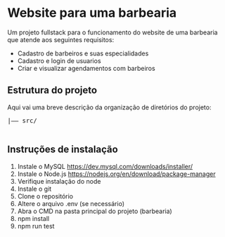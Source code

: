 # Website para uma barbearia
Um projeto fullstack para o funcionamento do website de uma barbearia que atende aos seguintes requisitos:
- Cadastro de barbeiros e suas especialidades
- Cadastro e login de usuarios
- Criar e visualizar agendamentos com barbeiros

## Estrutura do projeto
Aqui vai uma breve descrição da organização de diretórios do projeto:

<pre>
|—— src/

</pre>

## Instruções de instalação 
1. Instale o MySQL https://dev.mysql.com/downloads/installer/
2. Instale o Node.js https://nodejs.org/en/download/package-manager
3. Verifique instalação do node
4. Instale o git
5. Clone o repositório
6. Altere o arquivo .env (se necessário)
7. Abra o CMD na pasta principal do projeto (barbearia)
8. npm install
9. npm run test
